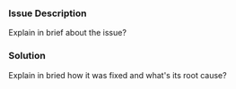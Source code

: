 ### Issue Description
Explain in brief about the issue?

### Solution
Explain in bried how it was fixed and what's its root cause?
